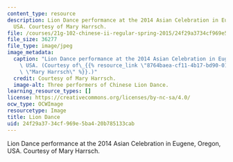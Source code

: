 ```yaml
---
content_type: resource
description: Lion Dance performance at the 2014 Asian Celebration in Eugene, Oregon,
  USA. Courtesy of Mary Harrsch.
file: /courses/21g-102-chinese-ii-regular-spring-2015/24f29a3734cf969e5ba420b785133cab_21g-102s15.jpg
file_size: 36277
file_type: image/jpeg
image_metadata:
  caption: "Lion Dance performance at the 2014 Asian Celebration in Eugene, Oregon,\
    \ USA. (Courtesy of\_{{% resource_link \"8764baea-cf11-4b17-bd90-011ea70a2791\"\
    \ \"Mary Harrsch\" %}}.)"
  credit: Courtesy of Mary Harrsch.
  image-alt: Three performers of Chinese Lion Dance.
learning_resource_types: []
license: https://creativecommons.org/licenses/by-nc-sa/4.0/
ocw_type: OCWImage
resourcetype: Image
title: Lion Dance
uid: 24f29a37-34cf-969e-5ba4-20b785133cab
---
```

Lion Dance performance at the 2014 Asian Celebration in Eugene, Oregon, USA. Courtesy of Mary Harrsch.